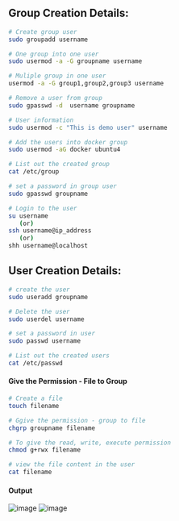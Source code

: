 ## Group Creation Details:
```bash
# Create group user
sudo groupadd username

# One group into one user
sudo usermod -a -G groupname username 

# Muliple group in one user
usermod -a -G group1,group2,group3 username

# Remove a user from group
sudo gpasswd -d  username groupname

# User information
sudo usermod -c "This is demo user" username

# Add the users into docker group
sudo usermod -aG docker ubuntu4

# List out the created group
cat /etc/group

# set a password in group user
sudo gpasswd groupname

# Login to the user
su username
   (or)
ssh username@ip_address
   (or)
shh username@localhost
 ```


## User Creation Details:

```bash
# create the user
sudo useradd groupname

# Delete the user
sudo userdel username

# set a password in user
sudo passwd username

# List out the created users
cat /etc/passwd

```
#### Give the Permission - File to Group
```bash
# Create a file 
touch filename

# Ggive the permission - group to file
chgrp groupname filename

# To give the read, write, execute permission
chmod g+rwx filename

# view the file content in the user
cat filename
```
#### Output 
![image](https://user-images.githubusercontent.com/91359308/166628994-2dc3f3f6-87f2-4c7a-a8e0-cc3f557c8a92.png)
![image](https://user-images.githubusercontent.com/91359308/166631218-3d6ef51f-5fc9-447e-bf2c-d9d09dd5ec10.png)

